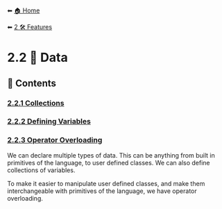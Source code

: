 ⬅ [🏠 Home](../../README.md)

⬅ [2 🛠 Features](../README.md)

# 2.2 📝 Data

## 📄 Contents

### [2.2.1 Collections](collections.md)
### [2.2.2 Defining Variables](defining_variables.md)
### [2.2.3 Operator Overloading](operator_overloading.md)

We can declare multiple types of data.
This can be anything from built in primitives of the language, to user defined classes.
We can also define collections of variables.

To make it easier to manipulate user defined classes, and make them interchangeable with primitives of the language, we have operator overloading.
